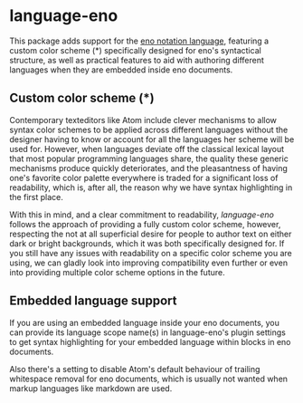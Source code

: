 # language-eno

This package adds support for the [eno notation language](https://eno-lang.org), featuring a custom color scheme (\*) specifically designed for eno's syntactical structure, as well as practical features to aid with authoring different languages when they are embedded inside eno documents.

## Custom color scheme (\*)

Contemporary texteditors like Atom include clever mechanisms to allow syntax color schemes to be applied across different languages without the designer having to know or account for all the languages her scheme will be used for. However, when languages deviate off the classical lexical layout that most popular programming languages share, the quality these generic mechanisms produce quickly deteriorates, and the pleasantness of having one's favorite color palette everywhere is traded for a significant loss of readability, which is, after all, the reason why we have syntax highlighting in the first place.

With this in mind, and a clear commitment to readability, *language-eno* follows the approach of providing a fully custom color scheme, however, respecting the not at all superficial desire for people to author text on either dark or bright backgrounds, which it was both specifically designed for. If you still have any issues with readability on a specific color scheme you are using, we can gladly look into improving compatibility even further or even into providing multiple color scheme options in the future.


## Embedded language support

If you are using an embedded language inside your eno documents, you can provide its language scope name(s) in language-eno's plugin settings to get syntax highlighting for your embedded language within blocks in eno documents.

Also there's a setting to disable Atom's default behaviour of trailing whitespace removal for eno documents, which is usually not wanted when markup languages like markdown are used.
